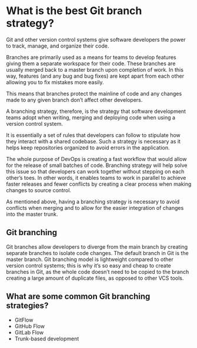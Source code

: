 # What is the best Git branch strategy?

Git and other version control systems give software developers the power to track, manage, and organize their code.

Branches are primarily used as a means for teams to develop features giving them a separate workspace for their code. These branches are usually merged back to a master branch upon completion of work. In this way, features (and any bug and bug fixes) are kept apart from each other allowing you to fix mistakes more easily.

This means that branches protect the mainline of code and any changes made to any given branch don’t affect other developers.

A branching strategy, therefore, is the strategy that software development teams adopt when writing, merging and deploying code when using a version control system.

It is essentially a set of rules that developers can follow to stipulate how they interact with a shared codebase.
Such a strategy is necessary as it helps keep repositories organized to avoid errors in the application.

The whole purpose of DevOps is creating a fast workflow that would allow for the release of small batches of code. 
Branching strategy will help solve this issue so that developers can work together without stepping on each other’s toes. In other words, it enables teams to work in parallel to achieve faster releases and fewer conflicts by creating a clear process when making changes to source control.

As mentioned above, having a branching strategy is necessary to avoid conflicts when merging and to allow for the easier integration of changes into the master trunk.

## Git branching

Git branches allow developers to diverge from the main branch by creating separate branches to isolate code changes. The default branch in Git is the master branch. 
Git branching model is lightweight compared to other version control systems; this is why it’s so easy and cheap to create branches in Git, as the whole code doesn’t need to be copied to the branch creating a large amount of duplicate files, as opposed to other VCS tools.

## What are some common Git branching strategies?

- GitFlow
- GitHub Flow
- GitLab Flow
- Trunk-based development
